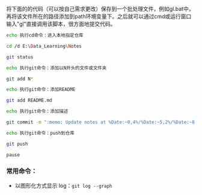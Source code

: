 将下面的的代码（可以按自己需求更改）保存到一个批处理文件，例如gl.bat中，再将该文件所在的路径添加到path环境变量下。之后就可以通过cmd或运行窗口输入"gl"直接调用该脚本，很方面地提交代码。

```bash
echo 执行cd命令：进入本地指定仓库

cd /d E:\Data_Learning\Notes

git status

echo 执行git命令：添加以N开头的文件或文件夹

git add N* 

echo 执行git命令：添加README

git add README.md

echo 执行git命令：添加描述

git commit -m ":memo: Update notes at %Date:~0,4%/%Date:~5,2%/%Date:~8,2% %Time:~0,2%:%Time:~3,2%"

echo 执行git命令：push到仓库  

git push

pause
```





### 常用命令：

+ 以图形化方式显示 log：`git log --graph`


